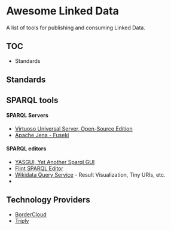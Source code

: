 # Awesome Linked Data
A list of tools for publishing and consuming Linked Data.

## TOC

* Standards 



## Standards 

## SPARQL tools

#### SPARQL Servers
* [Virtuoso Universal Server, Open-Source Edition](http://virtuoso.openlinksw.com/dataspace/doc/dav/wiki/Main/)
* [Apache Jena - Fuseki](https://jena.apache.org/documentation/serving_data/)
  
#### SPARQL editors
* [YASGUI, Yet Another Sparql GUI](http://about.yasgui.org/)
* [Flint SPARQL Editor](http://openuplabs.tso.co.uk/demos/sparqleditor)
* [Wikidata Query Service](https://query.wikidata.org/) - Result Visualization, Tiny URIs, etc.
* 

## Technology Providers 
* [BorderCloud](http://www.bordercloud.com/)
* [Triply](http://triply.cc)
